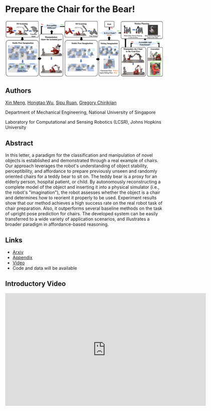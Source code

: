 # Prepare the Chair for the Bear!
![teaser](docs/assets/pipeline.png)

## Authors
[Xin Meng](https://github.com/XinnMeng), [Hongtao Wu](https://github.com/hongtaowu67), [Sipu Ruan](https://ruansp.github.io/), [Gregory Chirikjian](https://cde.nus.edu.sg/me/staff/chirikjian-gregory-s/)

Department of Mechanical Engineering, National University of Singapore

Laboratory for Computational and Sensing Robotics (LCSR), Johns Hopkins University

## Abstract
In this letter, a paradigm for the classification and manipulation of novel objects is established and demonstrated through a real example of chairs. Our approach leverages the robot's understanding of object stability, perceptibility, and affordance to prepare previously unseen and randomly oriented chairs for a teddy bear to sit on. The teddy bear is a proxy for an elderly person, hospital patient, or child. By autonomously reconstructing a complete model of the object and inserting it into a physical simulator (i.e., the robot's "imagination"), the robot assesses whether the object is a chair and determines how to reorient it properly to be used. Experiment results show that our method achieves a high success rate on the real robot task of chair preparation. Also, it outperforms several baseline methods on the task of upright pose prediction for chairs. The developed system can be easily transferred to a wide variety of application scenarios, and illustrates a broader paradigm in affordance-based reasoning.


## Links
- [Arxiv](https://arxiv.org/abs/2306.11448)
- [Appendix](https://drive.google.com/file/d/1cDclWd0HSQsc-MPRctJgVoMBQb1LZofQ/view?usp=sharing)
- [Video](https://www.youtube.com/watch?v=33z_6hgmZaI)
- Code and data will be available

## Introductory Video
<iframe width="640" height="360" src="https://www.youtube.com/embed/A3ayOnLZI08" frameborder="0" allow="autoplay; encrypted-media" allowfullscreen></iframe>
